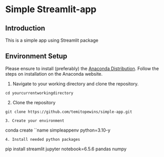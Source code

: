 # Simple Streamlit-app

## Introduction

This is a simple app using Streamlit package

## Environment Setup

Please ensure to install (preferably) the [Anaconda Distribution](https://www.anaconda.com/download/). 
Follow the steps on installation on the Anaconda website.

1. Navigate to your working directory and clone the repository.

```
cd yourcurrentworkingdirectory
```

2. Clone the repository
```
git clone https://github.com/temitopewins/simple-app.git

3. Create your environment

```

conda create ``name simpleappenv python=3.10-y
```
4. Install needed python packages

```
pip install streamlit jupyter notebook=6.5.6 pandas numpy
```